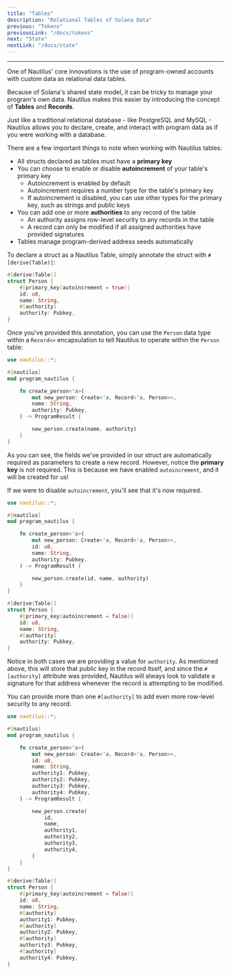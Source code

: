 ```yaml
---
title: "Tables"
description: "Relational Tables of Solana Data"
previous: "Tokens"
previousLink: "/docs/tokens"
next: "State"
nextLink: "/docs/state"
---
```


---

One of Nautilus' core innovations is the use of program-owned accounts with custom data as relational data tables.

Because of Solana's shared state model, it can be tricky to manage your program's own data. Nautilus makes this easier by introducing the concept of **Tables** and **Records**.

Just like a traditional relational database - like PostgreSQL and MySQL - Nautilus allows you to declare, create, and interact with program data as if you were working with a database.

There are a few important things to note when working with Nautilus tables:

- All structs declared as tables must have a **primary key**
- You can choose to enable or disable **autoincrement** of your table's primary key
  - Autoincrement is enabled by default
  - Autoincrement requires a number type for the table's primary key
  - If autoincrement is disabled, you can use other types for the primary key, such as strings and public keys
- You can add one or more **authorities** to any record of the table
  - An authority assigns row-level security to any records in the table
  - A record can only be modified if all assigned authorities have provided signatures
- Tables manage program-derived address seeds automatically

To declare a struct as a Nautilus Table, simply annotate the struct with `#[derive(Table)]`:

```rust
#[derive(Table)]
struct Person {
    #[primary_key(autoincrement = true)]
    id: u8,
    name: String,
    #[authority]
    authority: Pubkey,
}
```

Once you've provided this annotation, you can use the `Person` data type within a `Record<>` encapsulation to tell Nautilus to operate within the `Person` table:

```rust
use nautilus::*;

#[nautilus]
mod program_nautilus {

    fn create_person<'a>(
        mut new_person: Create<'a, Record<'a, Person>>,
        name: String,
        authority: Pubkey,
    ) -> ProgramResult {

        new_person.create(name, authority)
    }
}
```

As you can see, the fields we've provided in our struct are automatically required as parameters to create a new record. However, notice the **primary key** is not required. This is because we have enabled `autoincrement`, and it will be created for us!

If we were to disable `autoincrement`, you'll see that it's now required.

```rust
use nautilus::*;

#[nautilus]
mod program_nautilus {

    fn create_person<'a>(
        mut new_person: Create<'a, Record<'a, Person>>,
        id: u8,
        name: String,
        authority: Pubkey,
    ) -> ProgramResult {

        new_person.create(id, name, authority)
    }
}

#[derive(Table)]
struct Person {
    #[primary_key(autoincrement = false)]
    id: u8,
    name: String,
    #[authority]
    authority: Pubkey,
}
```

Notice in both cases we are providing a value for `authority`. As mentioned above, this will store that public key in the record itself, and since the `#[authority]` attribute was provided, Nautilus will always look to validate a signature for that address whenever the record is attempting to be modified.

You can provide more than one `#[authority]` to add even more row-level security to any record.

```rust
use nautilus::*;

#[nautilus]
mod program_nautilus {

    fn create_person<'a>(
        mut new_person: Create<'a, Record<'a, Person>>,
        id: u8,
        name: String,
        authority1: Pubkey,
        authority2: Pubkey,
        authority3: Pubkey,
        authority4: Pubkey,
    ) -> ProgramResult {

        new_person.create(
            id,
            name,
            authority1,
            authority2,
            authority3,
            authority4,
        )
    }
}

#[derive(Table)]
struct Person {
    #[primary_key(autoincrement = false)]
    id: u8,
    name: String,
    #[authority]
    authority1: Pubkey,
    #[authority]
    authority2: Pubkey,
    #[authority]
    authority3: Pubkey,
    #[authority]
    authority4: Pubkey,
}
```
